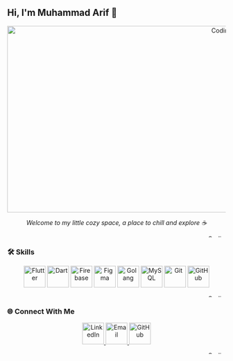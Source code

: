 ## Hi, I'm Muhammad Arif 👋

<p align="center">
  <img src="https://cdn.dribbble.com/userupload/23251830/file/original-2dcade36a304e8a60f1d9061d5f57678.gif" width="1000" height="430" alt="Coding GIF">
</p>

<p align="center"><em>Welcome to my little cozy space, a place to chill and explore ☕</em></p>

<p align="center">
  <img src="https://64.media.tumblr.com/59c369f66400270ad0666ec0146d0793/tumblr_mzoaf6veWH1rk0k2jo1_500.gifv" width="1000" height="5" alt="Coding GIF">
</p>

### 🛠️ Skills

<p align="center">
  <img src="https://cdn.jsdelivr.net/gh/devicons/devicon/icons/flutter/flutter-original.svg" width="50" height="50" alt="Flutter"/>
  <img src="https://cdn.jsdelivr.net/gh/devicons/devicon/icons/dart/dart-original.svg" width="50" height="50" alt="Dart"/>
  <img src="https://cdn.jsdelivr.net/gh/devicons/devicon/icons/firebase/firebase-plain.svg" width="50" height="50" alt="Firebase"/>
  <img src="https://cdn.jsdelivr.net/gh/devicons/devicon/icons/figma/figma-original.svg" width="50" height="50" alt="Figma"/>
  <img src="https://cdn.jsdelivr.net/gh/devicons/devicon/icons/go/go-original.svg" width="50" height="50" alt="Golang"/>
  <img src="https://cdn.jsdelivr.net/gh/devicons/devicon/icons/mysql/mysql-original.svg" width="50" height="50" alt="MySQL"/>
  <img src="https://cdn.jsdelivr.net/gh/devicons/devicon/icons/git/git-original.svg" width="50" height="50" alt="Git"/>
  <img src="https://cdn.jsdelivr.net/gh/devicons/devicon/icons/github/github-original.svg" width="50" height="50" alt="GitHub"/>
</p>

<p align="center">
  <img src="https://64.media.tumblr.com/59c369f66400270ad0666ec0146d0793/tumblr_mzoaf6veWH1rk0k2jo1_500.gifv" width="1000" height="5" alt="Coding GIF">
</p>

### 🌐 Connect With Me

<p align="center">
  <a href="https://www.linkedin.com/in/muhammad-arif" target="_blank">
    <img src="https://cdn.jsdelivr.net/gh/devicons/devicon/icons/linkedin/linkedin-original.svg" width="50" height="50" alt="LinkedIn"/>
  </a>
  <a href="mailto:mhmmdarif0103@gmail.com?subject=Hello%20Muhammad%20Arif!%20I%20saw%20your%20GitHub%20profile">
  <img src="https://cdn-icons-png.flaticon.com/512/732/732200.png" width="50" height="50" alt="Email"/>
  </a>
  <a href="https://github.com/caripmah" target="_blank">
    <img src="https://cdn.jsdelivr.net/gh/devicons/devicon/icons/github/github-original.svg" width="50" height="50" alt="GitHub"/>
  </a>
</p>

<p align="center">
  <img src="https://64.media.tumblr.com/59c369f66400270ad0666ec0146d0793/tumblr_mzoaf6veWH1rk0k2jo1_500.gifv" width="1000" height="5" alt="Coding GIF">
</p>

